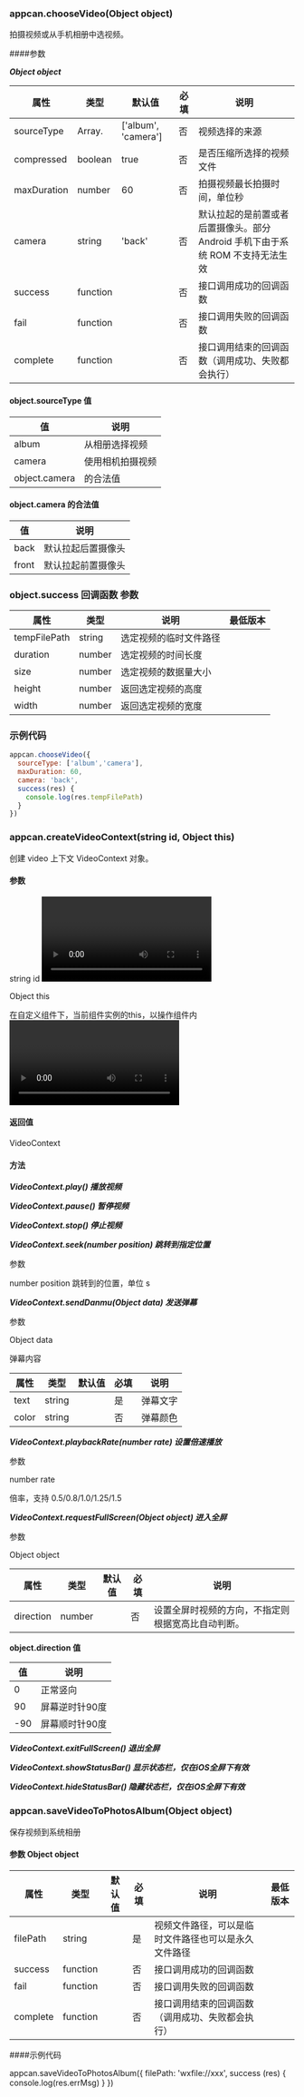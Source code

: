 ### appcan.chooseVideo(Object object)

拍摄视频或从手机相册中选视频。

####参数

***Object object***

|属性|	类型|	默认值|	必填|	说明|
|-----|-----|-----|-----|-----|
|sourceType|	Array.<string>|	['album', 'camera']	|否|	视频选择的来源	|   |
|compressed|	boolean|	true	|否|	是否压缩所选择的视频文件|
|maxDuration|	number|	60|	否	|拍摄视频最长拍摄时间，单位秒|	
|camera	|string	|'back'	|否|	默认拉起的是前置或者后置摄像头。部分 Android 手机下由于系统 ROM 不支持无法生效	|
|success|	function|	|	否|	接口调用成功的回调函数|	
|fail	|function|	|	否|	接口调用失败的回调函数|	
|complete|	function|	|	否	|接口调用结束的回调函数（调用成功、失败都会执行）	|

#### object.sourceType 值

|值	|说明|
|-----|----|
|album|	从相册选择视频|
|camera|	使用相机拍摄视频|
|object.camera |的合法值|

#### object.camera 的合法值

|值	|说明|
|----|----|
|back|	默认拉起后置摄像头|
|front|	默认拉起前置摄像头|

### object.success 回调函数 参数

|属性	|类型|	说明	|最低版本|
|----|-----|-----|------|
|tempFilePath|	string|	选定视频的临时文件路径|
|duration|	number|	选定视频的时间长度|	
|size|	number|	选定视频的数据量大小|	
|height	|number|	返回选定视频的高度	|
|width|	number|	返回选定视频的宽度|
	
### 示例代码

```javascript
appcan.chooseVideo({
  sourceType: ['album','camera'],
  maxDuration: 60,
  camera: 'back',
  success(res) {
    console.log(res.tempFilePath)
  }
})
```

### appcan.createVideoContext(string id, Object this)

创建 video 上下文 VideoContext 对象。

#### 参数

string id
<video/> 组件的 id

Object this

在自定义组件下，当前组件实例的this，以操作组件内 <video/> 组件

#### 返回值

VideoContext

#### 方法

***VideoContext.play() 播放视频***

***VideoContext.pause() 暂停视频***

***VideoContext.stop() 停止视频***

***VideoContext.seek(number position) 跳转到指定位置***

参数 

number position
跳转到的位置，单位 s

***VideoContext.sendDanmu(Object data) 发送弹幕***

参数 

Object data

弹幕内容

|属性|	类型|	默认值|	必填|	说明|
|-----|----|-----|-----|----|
|text	|string|		|是|	弹幕文字|	
|color|	string|		|否	|弹幕颜色|

***VideoContext.playbackRate(number rate) 设置倍速播放***

参数

number rate

倍率，支持 0.5/0.8/1.0/1.25/1.5

***VideoContext.requestFullScreen(Object object) 进入全屏***

参数

Object object

|属性	|类型|	默认值	|必填	|说明	|
|----|-----|-----|-----|-----|
|direction|	number|		|否|	设置全屏时视频的方向，不指定则根据宽高比自动判断。|

****object.direction 值****

|值|	说明|
|----|----|
|0|	正常竖向|
|90|	屏幕逆时针90度|
|-90|	屏幕顺时针90度|

***VideoContext.exitFullScreen() 退出全屏***

***VideoContext.showStatusBar() 显示状态栏，仅在iOS全屏下有效***

***VideoContext.hideStatusBar() 隐藏状态栏，仅在iOS全屏下有效***


### appcan.saveVideoToPhotosAlbum(Object object)

保存视频到系统相册

#### 参数 Object object

|属性	|类型|	默认值	|必填|	说明|	最低版本|
|----|-----|-----|-----|-----|----|
|filePath|	string|		|是|	视频文件路径，可以是临时文件路径也可以是永久文件路径	|
|success|	function|		|否|	接口调用成功的回调函数	|
|fail	|function|		|否|	接口调用失败的回调函数|	
|complete|	function|		|否|	接口调用结束的回调函数（调用成功、失败都会执行）	|

####示例代码

appcan.saveVideoToPhotosAlbum({
  filePath: 'wxfile://xxx',
  success (res) {
    console.log(res.errMsg)
  }
})
